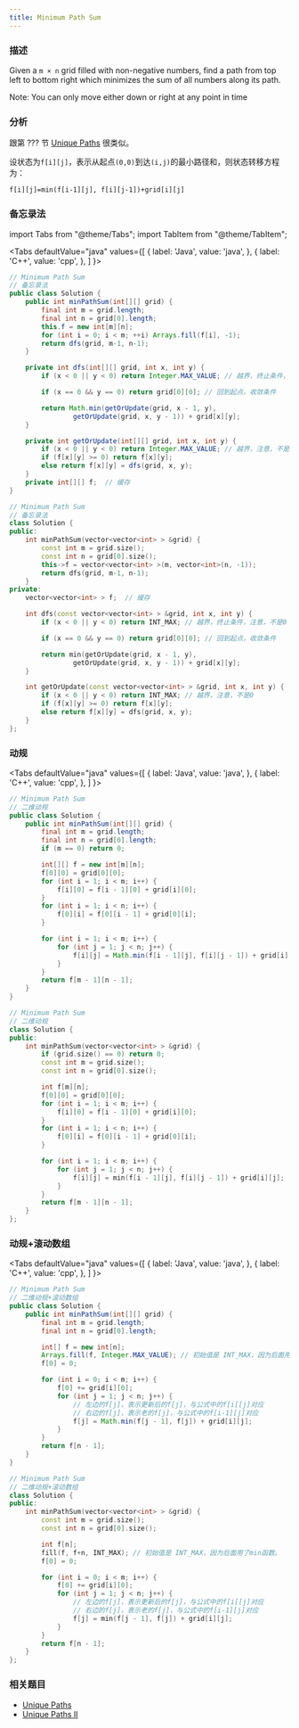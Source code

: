 ```yaml
---
title: Minimum Path Sum
---
```


### 描述

Given a `m × n` grid filled with non-negative numbers, find a path from top left to bottom right which minimizes the sum of all numbers along its path.

Note: You can only move either down or right at any point in time

### 分析

跟第 ??? 节 [Unique Paths](../dfs/unique-paths.md) 很类似。

设状态为`f[i][j]`，表示从起点`(0,0)`到达`(i,j)`的最小路径和，则状态转移方程为：

```
f[i][j]=min(f[i-1][j], f[i][j-1])+grid[i][j]
```

### 备忘录法

import Tabs from "@theme/Tabs";
import TabItem from "@theme/TabItem";

<Tabs
defaultValue="java"
values={[
{ label: 'Java', value: 'java', },
{ label: 'C++', value: 'cpp', },
]
}>
<TabItem value="java">

```java
// Minimum Path Sum
// 备忘录法
public class Solution {
    public int minPathSum(int[][] grid) {
        final int m = grid.length;
        final int n = grid[0].length;
        this.f = new int[m][n];
        for (int i = 0; i < m; ++i) Arrays.fill(f[i], -1);
        return dfs(grid, m-1, n-1);
    }

    private int dfs(int[][] grid, int x, int y) {
        if (x < 0 || y < 0) return Integer.MAX_VALUE; // 越界，终止条件，注意，不是0

        if (x == 0 && y == 0) return grid[0][0]; // 回到起点，收敛条件

        return Math.min(getOrUpdate(grid, x - 1, y),
                getOrUpdate(grid, x, y - 1)) + grid[x][y];
    }

    private int getOrUpdate(int[][] grid, int x, int y) {
        if (x < 0 || y < 0) return Integer.MAX_VALUE; // 越界，注意，不是0
        if (f[x][y] >= 0) return f[x][y];
        else return f[x][y] = dfs(grid, x, y);
    }
    private int[][] f;  // 缓存
}
```

</TabItem>
<TabItem value="cpp">

```cpp
// Minimum Path Sum
// 备忘录法
class Solution {
public:
    int minPathSum(vector<vector<int> > &grid) {
        const int m = grid.size();
        const int n = grid[0].size();
        this->f = vector<vector<int> >(m, vector<int>(n, -1));
        return dfs(grid, m-1, n-1);
    }
private:
    vector<vector<int> > f;  // 缓存

    int dfs(const vector<vector<int> > &grid, int x, int y) {
        if (x < 0 || y < 0) return INT_MAX; // 越界，终止条件，注意，不是0

        if (x == 0 && y == 0) return grid[0][0]; // 回到起点，收敛条件

        return min(getOrUpdate(grid, x - 1, y),
                getOrUpdate(grid, x, y - 1)) + grid[x][y];
    }

    int getOrUpdate(const vector<vector<int> > &grid, int x, int y) {
        if (x < 0 || y < 0) return INT_MAX; // 越界，注意，不是0
        if (f[x][y] >= 0) return f[x][y];
        else return f[x][y] = dfs(grid, x, y);
    }
};
```

</TabItem>
</Tabs>

### 动规

<Tabs
defaultValue="java"
values={[
{ label: 'Java', value: 'java', },
{ label: 'C++', value: 'cpp', },
]
}>
<TabItem value="java">

```java
// Minimum Path Sum
// 二维动规
public class Solution {
    public int minPathSum(int[][] grid) {
        final int m = grid.length;
        final int n = grid[0].length;
        if (m == 0) return 0;

        int[][] f = new int[m][n];
        f[0][0] = grid[0][0];
        for (int i = 1; i < m; i++) {
            f[i][0] = f[i - 1][0] + grid[i][0];
        }
        for (int i = 1; i < n; i++) {
            f[0][i] = f[0][i - 1] + grid[0][i];
        }

        for (int i = 1; i < m; i++) {
            for (int j = 1; j < n; j++) {
                f[i][j] = Math.min(f[i - 1][j], f[i][j - 1]) + grid[i][j];
            }
        }
        return f[m - 1][n - 1];
    }
}
```

</TabItem>
<TabItem value="cpp">

```cpp
// Minimum Path Sum
// 二维动规
class Solution {
public:
    int minPathSum(vector<vector<int> > &grid) {
        if (grid.size() == 0) return 0;
        const int m = grid.size();
        const int n = grid[0].size();

        int f[m][n];
        f[0][0] = grid[0][0];
        for (int i = 1; i < m; i++) {
            f[i][0] = f[i - 1][0] + grid[i][0];
        }
        for (int i = 1; i < n; i++) {
            f[0][i] = f[0][i - 1] + grid[0][i];
        }

        for (int i = 1; i < m; i++) {
            for (int j = 1; j < n; j++) {
                f[i][j] = min(f[i - 1][j], f[i][j - 1]) + grid[i][j];
            }
        }
        return f[m - 1][n - 1];
    }
};
```

</TabItem>
</Tabs>

### 动规+滚动数组

<Tabs
defaultValue="java"
values={[
{ label: 'Java', value: 'java', },
{ label: 'C++', value: 'cpp', },
]
}>
<TabItem value="java">

```java
// Minimum Path Sum
// 二维动规+滚动数组
public class Solution {
    public int minPathSum(int[][] grid) {
        final int m = grid.length;
        final int n = grid[0].length;

        int[] f = new int[n];
        Arrays.fill(f, Integer.MAX_VALUE); // 初始值是 INT_MAX，因为后面用了min函数。
        f[0] = 0;

        for (int i = 0; i < m; i++) {
            f[0] += grid[i][0];
            for (int j = 1; j < n; j++) {
                // 左边的f[j]，表示更新后的f[j]，与公式中的f[i[[j]对应
                // 右边的f[j]，表示老的f[j]，与公式中的f[i-1][j]对应
                f[j] = Math.min(f[j - 1], f[j]) + grid[i][j];
            }
        }
        return f[n - 1];
    }
}
```

</TabItem>
<TabItem value="cpp">

```cpp
// Minimum Path Sum
// 二维动规+滚动数组
class Solution {
public:
    int minPathSum(vector<vector<int> > &grid) {
        const int m = grid.size();
        const int n = grid[0].size();

        int f[n];
        fill(f, f+n, INT_MAX); // 初始值是 INT_MAX，因为后面用了min函数。
        f[0] = 0;

        for (int i = 0; i < m; i++) {
            f[0] += grid[i][0];
            for (int j = 1; j < n; j++) {
                // 左边的f[j]，表示更新后的f[j]，与公式中的f[i[[j]对应
                // 右边的f[j]，表示老的f[j]，与公式中的f[i-1][j]对应
                f[j] = min(f[j - 1], f[j]) + grid[i][j];
            }
        }
        return f[n - 1];
    }
};
```

</TabItem>
</Tabs>

### 相关题目

- [Unique Paths](../dfs/unique-paths.md)
- [Unique Paths II](../dfs/unique-paths-ii.md)
